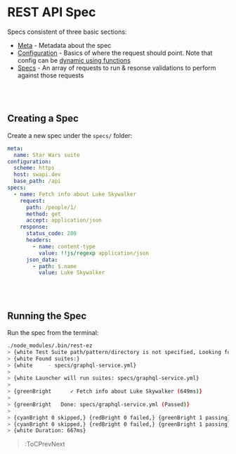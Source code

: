 # REST API Spec

Specs consistent of three basic sections:

- [Meta](/docs/spec-sections/meta) - Metadata about the spec
- [Configuration](/docs/spec-sections/config) - Basics of where the request should point. Note that config can be [dynamic using functions](/docs/using-js-functions/config)
- [Specs](/docs/spec-sections/specs) - An array of requests to run & resonse validations to perform against those requests

<br><br>

## Creating a Spec

Create a new spec under the `specs/` folder:

```yaml | specs/graphql-service.yml
meta:
  name: Star Wars suite
configuration:
  scheme: https
  host: swapi.dev
  base_path: /api
specs:
  - name: Fetch info about Luke Skywalker
    request:
      path: /people/1/
      method: get
      accept: application/json
    response:
      status_code: 200
      headers:
        - name: content-type
          value: !!js/regexp application/json
      json_data:
        - path: $.name
          value: Luke Skywalker
```

<br><br>

## Running the Spec

Run the spec from the terminal:

```bash
./node_modules/.bin/rest-ez
> {white Test Suite path/pattern/directory is not specified, Looking for suites in specs directory}
> {white Found suites:}
> {white     - specs/graphql-service.yml}
> 
> {white Launcher will run suites: specs/graphql-service.yml}
> 
> {greenBright      ✓ Fetch info about Luke Skywalker (649ms)}
> 
> {greenBright   Done: specs/graphql-service.yml (Passed)}
> 
> {cyanBright 0 skipped,} {redBright 0 failed,} {greenBright 1 passing} {white (1 tests)}
> {cyanBright 0 skipped,} {redBright 0 failed,} {greenBright 1 passing} {white (1 suites)}
> {white Duration: 667ms}
```

> :ToCPrevNext
